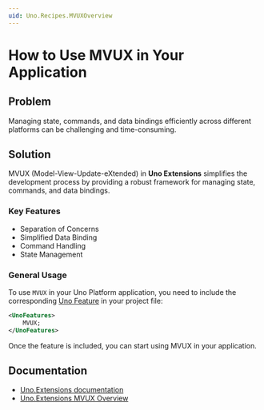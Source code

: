 ```yaml
---
uid: Uno.Recipes.MVUXOverview
---
```


# How to Use MVUX in Your Application

## Problem

Managing state, commands, and data bindings efficiently across different platforms can be challenging and time-consuming.

## Solution

MVUX (Model-View-Update-eXtended) in **Uno Extensions** simplifies the development process by providing a robust framework for managing state, commands, and data bindings.

### Key Features

- Separation of Concerns
- Simplified Data Binding
- Command Handling
- State Management

### General Usage

  To use `MVUX` in your Uno Platform application, you need to include the corresponding [Uno Feature](xref:Uno.Features.Uno.Sdk#uno-platform-features) in your project file:

  ```xml
  <UnoFeatures>
      MVUX;
  </UnoFeatures>
  ```

  Once the feature is included, you can start using MVUX in your application.

## Documentation

- [Uno.Extensions documentation](xref:Uno.Extensions.Overview)
- [Uno.Extensions MVUX Overview](xref:Uno.Extensions.Mvux.Overview)
